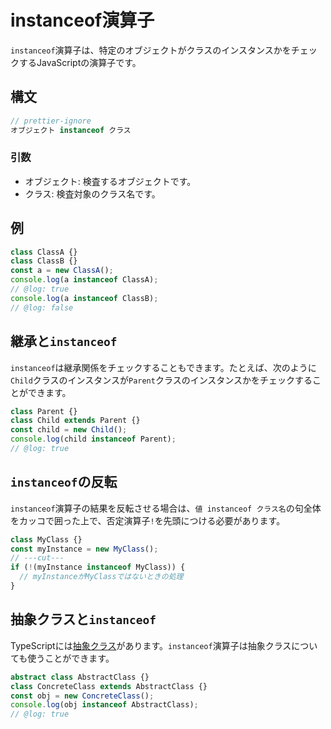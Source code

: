 # instanceof演算子

`instanceof`演算子は、特定のオブジェクトがクラスのインスタンスかをチェックするJavaScriptの演算子です。

## 構文

```js
// prettier-ignore
オブジェクト instanceof クラス
```

### 引数

- オブジェクト: 検査するオブジェクトです。
- クラス: 検査対象のクラス名です。

## 例

```ts twoslash
class ClassA {}
class ClassB {}
const a = new ClassA();
console.log(a instanceof ClassA);
// @log: true
console.log(a instanceof ClassB);
// @log: false
```

## 継承と`instanceof`

`instanceof`は継承関係をチェックすることもできます。たとえば、次のように`Child`クラスのインスタンスが`Parent`クラスのインスタンスかをチェックすることができます。

```ts twoslash
class Parent {}
class Child extends Parent {}
const child = new Child();
console.log(child instanceof Parent);
// @log: true
```

## `instanceof`の反転

`instanceof`演算子の結果を反転させる場合は、`値 instanceof クラス名`の句全体をカッコで囲った上で、否定演算子`!`を先頭につける必要があります。

```ts twoslash
class MyClass {}
const myInstance = new MyClass();
// ---cut---
if (!(myInstance instanceof MyClass)) {
  // myInstanceがMyClassではないときの処理
}
```

## 抽象クラスと`instanceof`

TypeScriptには[抽象クラス](./abstract-class.md)があります。`instanceof`演算子は抽象クラスについても使うことができます。

```ts twoslash
abstract class AbstractClass {}
class ConcreteClass extends AbstractClass {}
const obj = new ConcreteClass();
console.log(obj instanceof AbstractClass);
// @log: true
```
